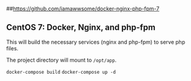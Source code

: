 ##https://github.com/iamawwsome/docker-nginx-php-fpm-7
## CentOS 7: Docker, Nginx, and php-fpm

This will build the necessary services (nginx and php-fpm) to serve php files.

The project directory will mount to ```/opt/app```.

```docker-compose build```
```docker-compose up -d```
